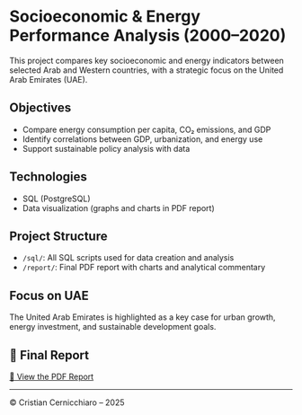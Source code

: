 # Socioeconomic & Energy Performance Analysis (2000–2020)

This project compares key socioeconomic and energy indicators between selected Arab and Western countries, with a strategic focus on the United Arab Emirates (UAE).

##  Objectives
- Compare energy consumption per capita, CO₂ emissions, and GDP
- Identify correlations between GDP, urbanization, and energy use
- Support sustainable policy analysis with data

##  Technologies
- SQL (PostgreSQL)
- Data visualization (graphs and charts in PDF report)

##  Project Structure
- `/sql/`: All SQL scripts used for data creation and analysis
- `/report/`: Final PDF report with charts and analytical commentary

##  Focus on UAE
The United Arab Emirates is highlighted as a key case for urban growth, energy investment, and sustainable development goals.

## 📎 Final Report
[🔗 View the PDF Report](./report/Performance_Report.pdf)

---

© Cristian Cernicchiaro – 2025
